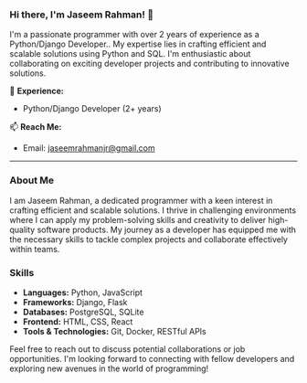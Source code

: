 ### Hi there, I'm Jaseem Rahman! 👋

I'm a passionate programmer with over 2 years of experience as a Python/Django Developer.. My expertise lies in crafting efficient and scalable solutions using Python and SQL. I'm enthusiastic about collaborating on exciting developer projects and contributing to innovative solutions.

💼 **Experience:** 
- Python/Django Developer (2+ years)

📫 **Reach Me:** 
- Email: jaseemrahmanjr@gmail.com 

---

### About Me

I am Jaseem Rahman, a dedicated programmer with a keen interest in crafting efficient and scalable solutions. I thrive in challenging environments where I can apply my problem-solving skills and creativity to deliver high-quality software products. My journey as a developer has equipped me with the necessary skills to tackle complex projects and collaborate effectively within teams.

### Skills

- **Languages:** Python, JavaScript
- **Frameworks:** Django, Flask
- **Databases:** PostgreSQL, SQLite
- **Frontend:** HTML, CSS, React
- **Tools & Technologies:** Git, Docker, RESTful APIs

Feel free to reach out to discuss potential collaborations or job opportunities. I'm looking forward to connecting with fellow developers and exploring new avenues in the world of programming!


